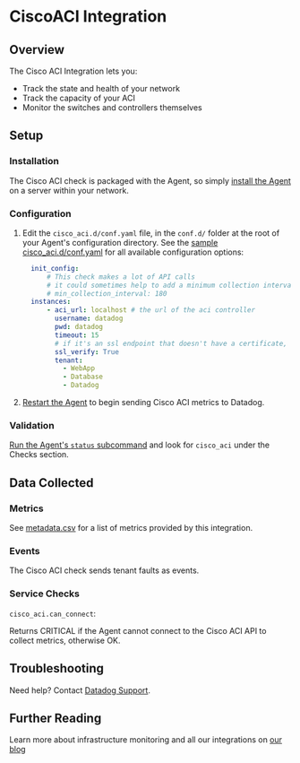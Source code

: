 # CiscoACI Integration

## Overview

The Cisco ACI Integration lets you:

* Track the state and health of your network
* Track the capacity of your ACI
* Monitor the switches and controllers themselves

## Setup
### Installation

The Cisco ACI check is packaged with the Agent, so simply [install the Agent][1] on a server within your network.

### Configuration

1. Edit the `cisco_aci.d/conf.yaml` file, in the `conf.d/` folder at the root of your Agent's configuration directory.
    See the [sample cisco_aci.d/conf.yaml][2] for all available configuration options:

    ```yaml
      init_config:
          # This check makes a lot of API calls
          # it could sometimes help to add a minimum collection interval
          # min_collection_interval: 180
      instances:
          - aci_url: localhost # the url of the aci controller
            username: datadog
            pwd: datadog
            timeout: 15
            # if it's an ssl endpoint that doesn't have a certificate, use this to ensure it can still connect
            ssl_verify: True
            tenant:
              - WebApp
              - Database
              - Datadog
    ```

2. [Restart the Agent][3] to begin sending Cisco ACI metrics to Datadog.

### Validation

[Run the Agent's `status` subcommand][4] and look for `cisco_aci` under the Checks section.

## Data Collected
### Metrics
See [metadata.csv][5] for a list of metrics provided by this integration.

### Events
The Cisco ACI check sends tenant faults as events.

### Service Checks

`cisco_aci.can_connect`:

Returns CRITICAL if the Agent cannot connect to the Cisco ACI API to collect metrics, otherwise OK.

## Troubleshooting
Need help? Contact [Datadog Support][6].

## Further Reading
Learn more about infrastructure monitoring and all our integrations on [our blog][7]

[1]: https://app.datadoghq.com/account/settings#agent
[2]: https://github.com/DataDog/integrations-core/blob/master/cisco_aci/datadog_checks/cisco_aci/data/conf.yaml.example
[3]: https://docs.datadoghq.com/agent/faq/agent-commands/#start-stop-restart-the-agent
[4]: https://docs.datadoghq.com/agent/faq/agent-commands/#agent-status-and-information
[5]: https://github.com/DataDog/integrations-core/blob/master/cisco_aci/metadata.csv
[6]: https://docs.datadoghq.com/help/
[7]: https://www.datadoghq.com/blog/
